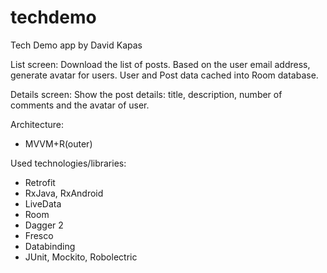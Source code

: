 # techdemo

Tech Demo app by David Kapas

List screen:
Download the list of posts. Based on the user email address, generate avatar for users. 
User and Post data cached into Room database. 

Details screen: 
Show the post details: title, description, number of comments and the avatar of user. 

Architecture:
- MVVM+R(outer)

Used technologies/libraries:
- Retrofit
- RxJava, RxAndroid
- LiveData
- Room
- Dagger 2
- Fresco
- Databinding
- JUnit, Mockito, Robolectric
